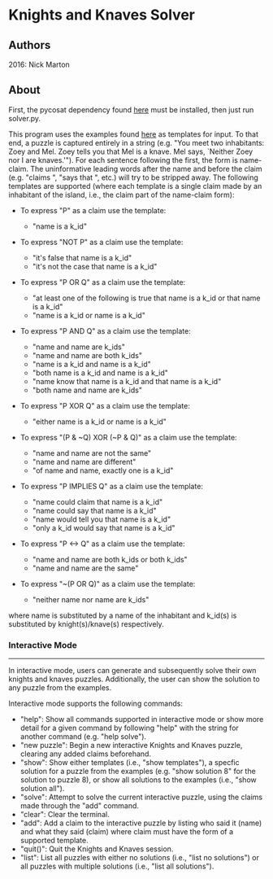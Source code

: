 # Knights and Knaves Solver
## Authors
2016:
Nick Marton

## About
First, the pycosat dependency found [here](https://pypi.python.org/pypi/pycosat) must be installed, then just run solver.py.

This program uses the examples found [here](http://philosophy.hku.hk/think/logic/knights.php) as templates for input. To that end, a puzzle is captured entirely in a string (e.g. "You meet two inhabitants: Zoey and Mel.  Zoey tells you that Mel is a knave.  Mel says, `Neither Zoey nor I are knaves.'").
For each sentence following the first, the form is name-claim. The uninformative leading words after the name and before the claim (e.g. "claims ", "says that ", etc.) will try to be stripped away. The following templates are supported (where each template is a single claim made by an inhabitant of the island, i.e., the claim part of the name-claim form):

* To express "P" as a claim use the template:
	* "name is a k_id"

* To express "NOT P" as a claim use the template:
	* "it's false that name is a k_id"
	* "it's not the case that name is a k_id"

* To express "P OR Q" as a claim use the template:
	* "at least one of the following is true that name is a k_id or that name is a k_id"
	* "name is a k_id or name is a k_id"

* To express "P AND Q" as a claim use the template:
	* "name and name are k_ids"
	* "name and name are both k_ids"
	* "name is a k_id and name is a k_id"
	* "both name is a k_id and name is a k_id"
	* "name know that name is a k_id and that name is a k_id"
	* "both name and name are k_ids"

* To express "P XOR Q" as a claim use the template:
	* "either name is a k_id or name is a k_id"

* To express "(P & ~Q) XOR (~P & Q)" as a claim use the template:
	* "name and name are not the same"
	* "name and name are different"
	* "of name and name, exactly one is a k_id"

* To express "P IMPLIES Q" as a claim use the template:
	* "name could claim that name is a k_id"
	* "name could say that name is a k_id"
	* "name would tell you that name is a k_id"
	* "only a k_id would say that name is a k_id"

* To express "P <-> Q" as a claim use the template:
	* "name and name are both k_ids or both k_ids"
	* "name and name are the same"


* To express "~(P OR Q)" as a claim use the template:
	* "neither name nor name are k_ids"

where name is substituted by a name of the inhabitant and k_id(s) is substituted by knight(s)/knave(s) respectively.

### Interactive Mode
---
In interactive mode, users can generate and subsequently solve their own knights and knaves puzzles. Additionally, the user can show the solution to any puzzle from the examples.

Interactive mode supports the following commands:

* "help": Show all commands supported in interactive mode or show more detail for a given command by following "help" with the string for another command (e.g. "help solve"). 
* "new puzzle": Begin a new interactive Knights and Knaves puzzle, clearing any added claims beforehand.
* "show": Show either templates (i.e., "show templates"), a specfic solution for a puzzle from the examples (e.g. "show solution 8" for the solution to puzzle 8), or show all solutions to the examples (i.e., "show solution all").
* "solve": Attempt to solve the current interactive puzzle, using the claims made through the "add" command.
* "clear": Clear the terminal.
* "add":  Add a claim to the interactive puzzle by listing who said it (name) and what they said (claim) where claim must have the form of a supported template.
* "quit()": Quit the Knights and Knaves session.
* "list": List all puzzles with either no solutions (i.e., "list no solutions") or all puzzles with multiple solutions (i.e., "list all solutions").
